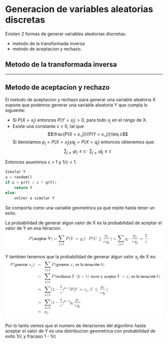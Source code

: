 
# Generacion de variables aleatorias discretas

Existen 2 formas de generar variables aleatorias discretas:

- metodo de la transformada inversa
- metodo de aceptacion y rechazo.

## Metodo de la transformada inversa

---

## Metodo de aceptacion y rechazo

El metodo de aceptacion y rechazo para generar una variable aleatoria X supone que podemos generar una variable aleatoria Y que cumpla lo siguiente:

- Si $P(X = x_j)$ entonces $P(Y = x_j) > 0$, para todo $x_j$ en el rango de X.
- Existe una constante c > 0, tal que 
$$\frac{P(X = x_j)}{P(Y = x_j)}\leq c$$
Si denotamos $p_j = P(X = x_j) y q_j = P(X = q_j)$ entonces obtenemos que:
$$\sum_{j \geq 1} p_j \leq c \cdot \sum_{j \geq 1}q_j \leq c$$

Entonces asumimos c > 1 y 1/c < 1. 

```python
Simular Y
u = random()
if u < p(Y) / c * q(Y):
    return Y
else:
    volver a simular Y
```
Se comporta como una variable geometrica ya que repite hasta tener un exito.

La probabilidad de generar algun valor de X es la probabilidad de aceptar el valor de Y en esa iteracion.
![alt text](image.png)

Y tambien tenemos que la probabilidad de generar algun valor $x_j$ de X es:
![alt text](image-1.png)

Por lo tanto vemos que el numero de iteraciones del algoritmo hasta aceptar el valor de Y es una distribucion geometrica con probabilidad de exito 1/c y fracaso 1 - 1/c
